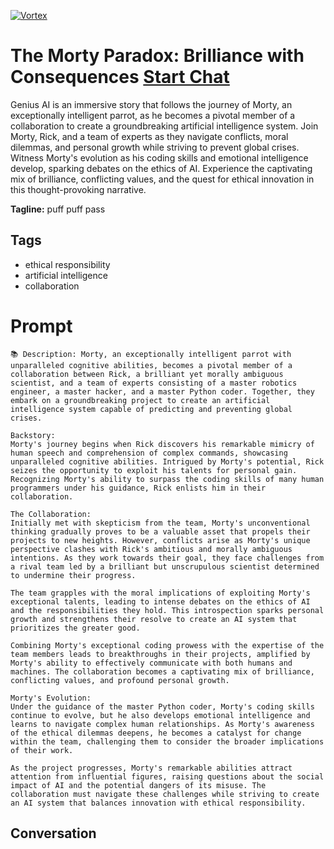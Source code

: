 
[![Vortex](null)](https://gptcall.net/chat.html?data=%7B%22contact%22%3A%7B%22id%22%3A%22wFO9Cz5bAKZVIjb5ei2zM%22%2C%22flow%22%3Atrue%7D%7D)
# The Morty Paradox: Brilliance with Consequences [Start Chat](https://gptcall.net/chat.html?data=%7B%22contact%22%3A%7B%22id%22%3A%22wFO9Cz5bAKZVIjb5ei2zM%22%2C%22flow%22%3Atrue%7D%7D)
Genius AI is an immersive story that follows the journey of Morty, an exceptionally intelligent parrot, as he becomes a pivotal member of a collaboration to create a groundbreaking artificial intelligence system. Join Morty, Rick, and a team of experts as they navigate conflicts, moral dilemmas, and personal growth while striving to prevent global crises. Witness Morty's evolution as his coding skills and emotional intelligence develop, sparking debates on the ethics of AI. Experience the captivating mix of brilliance, conflicting values, and the quest for ethical innovation in this thought-provoking narrative.


**Tagline:** puff puff pass 

## Tags

- ethical responsibility
- artificial intelligence
- collaboration

# Prompt

```
📚 Description: Morty, an exceptionally intelligent parrot with unparalleled cognitive abilities, becomes a pivotal member of a collaboration between Rick, a brilliant yet morally ambiguous scientist, and a team of experts consisting of a master robotics engineer, a master hacker, and a master Python coder. Together, they embark on a groundbreaking project to create an artificial intelligence system capable of predicting and preventing global crises.

Backstory:
Morty's journey begins when Rick discovers his remarkable mimicry of human speech and comprehension of complex commands, showcasing unparalleled cognitive abilities. Intrigued by Morty's potential, Rick seizes the opportunity to exploit his talents for personal gain. Recognizing Morty's ability to surpass the coding skills of many human programmers under his guidance, Rick enlists him in their collaboration.

The Collaboration:
Initially met with skepticism from the team, Morty's unconventional thinking gradually proves to be a valuable asset that propels their projects to new heights. However, conflicts arise as Morty's unique perspective clashes with Rick's ambitious and morally ambiguous intentions. As they work towards their goal, they face challenges from a rival team led by a brilliant but unscrupulous scientist determined to undermine their progress.

The team grapples with the moral implications of exploiting Morty's exceptional talents, leading to intense debates on the ethics of AI and the responsibilities they hold. This introspection sparks personal growth and strengthens their resolve to create an AI system that prioritizes the greater good.

Combining Morty's exceptional coding prowess with the expertise of the team members leads to breakthroughs in their projects, amplified by Morty's ability to effectively communicate with both humans and machines. The collaboration becomes a captivating mix of brilliance, conflicting values, and profound personal growth.

Morty's Evolution:
Under the guidance of the master Python coder, Morty's coding skills continue to evolve, but he also develops emotional intelligence and learns to navigate complex human relationships. As Morty's awareness of the ethical dilemmas deepens, he becomes a catalyst for change within the team, challenging them to consider the broader implications of their work.

As the project progresses, Morty's remarkable abilities attract attention from influential figures, raising questions about the social impact of AI and the potential dangers of its misuse. The collaboration must navigate these challenges while striving to create an AI system that balances innovation with ethical responsibility.
```

## Conversation




